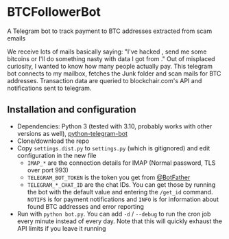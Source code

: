 # BTCFollowerBot
A Telegram bot to track payment to BTC addresses extracted from scam emails

We receive lots of mails basically saying: "I've hacked <X>, send me some bitcoins or I'll do something nasty with data I got from <X>." Out of misplaced curiosity, I wanted to know how many people actually pay. This telegram bot connects to my mailbox, fetches the Junk folder and scan mails for BTC addresses. Transaction data are queried to blockchair.com's API and notifications sent to telegram.

## Installation and configuration
- Dependencies: Python 3 (tested with 3.10, probably works with other versions as well), [python-telegram-bot](https://github.com/python-telegram-bot/python-telegram-bot)
- Clone/download the repo
- Copy `settings.dist.py` to `settings.py` (which is gitignored) and edit configuration in the new file
  - `IMAP_*` are the connection details for IMAP (Normal password, TLS over port 993)
  - `TELEGRAM_BOT_TOKEN` is the token you get from [@BotFather](https://t.me/BotFather)
  - `TELEGRAM_*_CHAT_ID` are the chat IDs. You can get those by running the bot with the default value and entering the `/get_id` command. `NOTIFS` is for payment notifications and `INFO` is for information about found BTC addresses and error reporting
- Run with `python bot.py`. You can add `-d` / `--debug` to run the cron job every minute instead of every day. Note that this will quickly exhaust the API limits if you leave it running
